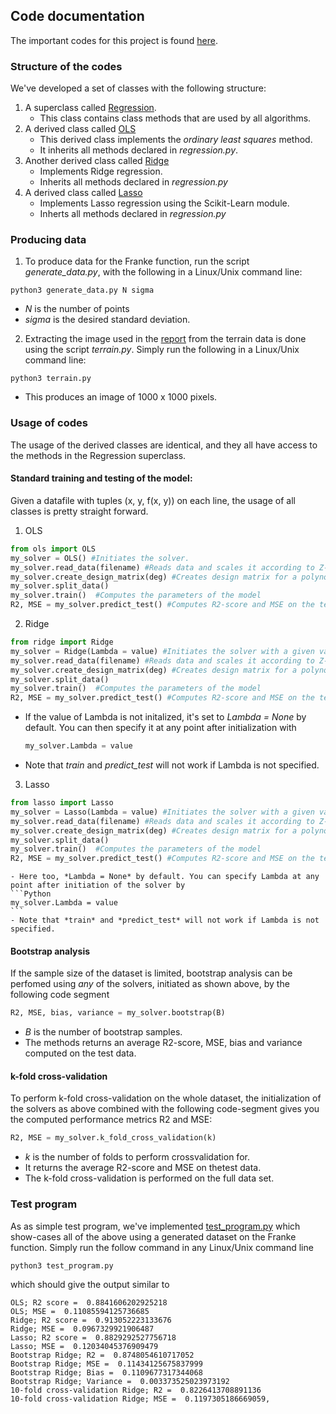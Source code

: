 ## Code documentation

The important codes for this project is found [here](https://github.com/reneaas/fys-stk4155/tree/master/project1/codes).
### Structure of the codes

We've developed a set of classes with the following structure:

1. A superclass called [Regression](https://github.com/reneaas/fys-stk4155/blob/master/project1/codes/regression.py).
    - This class contains class methods that are used by all algorithms.
2. A derived class called [OLS](https://github.com/reneaas/fys-stk4155/blob/master/project1/codes/ols.py)
    - This derived class implements the *ordinary least squares* method.
    - It inherits all methods declared in *regression.py*.
3. Another derived class called [Ridge](https://github.com/reneaas/fys-stk4155/blob/master/project1/codes/ridge.py)
    - Implements Ridge regression.
    - Inherits all methods declared in *regression.py*
4. A derived class called [Lasso](https://github.com/reneaas/fys-stk4155/blob/master/project1/codes/lasso.py)
    - Implements Lasso regression using the Scikit-Learn module.
    - Inherts all methods declared in *regression.py*

### Producing data

1. To produce data for the Franke function, run the script *generate_data.py*, with the following in a Linux/Unix command line:

```terminal
python3 generate_data.py N sigma
```
  - *N* is the number of points
  - *sigma* is the desired standard deviation.

2. Extracting the image used in the [report](https://github.com/reneaas/fys-stk4155/blob/master/project1/report/Project_1___Linear_Regression.pdf) from the terrain data is done using the script *terrain.py*. Simply run the following in a Linux/Unix command line:

```terminal
python3 terrain.py
```

  - This produces an image of 1000 x 1000 pixels.


### Usage of codes

The usage of the derived classes are identical, and they all have access to the methods in the Regression superclass.

#### Standard training and testing of the model:

Given a datafile with tuples (x, y, f(x, y)) on each line, the usage of all classes is pretty straight forward.

1. OLS
  ```Python
  from ols import OLS
  my_solver = OLS() #Initiates the solver.
  my_solver.read_data(filename) #Reads data and scales it according to Z-score
  my_solver.create_design_matrix(deg) #Creates design matrix for a polynomial of degree deg
  my_solver.split_data()
  my_solver.train()  #Computes the parameters of the model
  R2, MSE = my_solver.predict_test() #Computes R2-score and MSE on the test data.
  ```

2. Ridge
```Python
from ridge import Ridge
my_solver = Ridge(Lambda = value) #Initiates the solver with a given value for the regularization parameter.
my_solver.read_data(filename) #Reads data and scales it according to Z-score
my_solver.create_design_matrix(deg) #Creates design matrix for a polynomial of degree deg
my_solver.split_data()
my_solver.train()  #Computes the parameters of the model
R2, MSE = my_solver.predict_test() #Computes R2-score and MSE on the test data.
```
  - If the value of Lambda is not initalized, it's set to *Lambda = None* by default. You can then specify it at any point after initialization with

    ```Python
    my_solver.Lambda = value
    ```
  - Note that *train* and *predict_test* will not work if Lambda is not specified.
3. Lasso
```Python
from lasso import Lasso
my_solver = Lasso(Lambda = value) #Initiates the solver with a given value for the regularization parameter.
my_solver.read_data(filename) #Reads data and scales it according to Z-score
my_solver.create_design_matrix(deg) #Creates design matrix for a polynomial of degree deg
my_solver.split_data()
my_solver.train()  #Computes the parameters of the model
R2, MSE = my_solver.predict_test() #Computes R2-score and MSE on the test data.
```
    - Here too, *Lambda = None* by default. You can specify Lambda at any point after initiation of the solver by
    ```Python
    my_solver.Lambda = value
    ```
    - Note that *train* and *predict_test* will not work if Lambda is not specified.


#### Bootstrap analysis
If the sample size of the dataset is limited, bootstrap analysis can be perfomed using *any* of the solvers, initiated as shown above, by the following code segment

```Python
R2, MSE, bias, variance = my_solver.bootstrap(B)
```

  - *B* is the number of bootstrap samples.
  - The methods returns an average R2-score, MSE, bias and variance computed on the test data.

#### k-fold cross-validation
To perform k-fold cross-validation on the whole dataset, the initialization of the solvers as above combined with the following code-segment gives you the computed performance metrics R2 and MSE:

```Python
R2, MSE = my_solver.k_fold_cross_validation(k)
```
  - *k* is the number of folds to perform crossvalidation for.
  - It returns the average R2-score and MSE on thetest data.
  - The k-fold cross-validation is performed on the full data set.

### Test program

As as simple test program, we've implemented [test_program.py](https://github.com/reneaas/fys-stk4155/blob/master/project1/codes/test_program.py) which show-cases all of the above using a generated dataset on the Franke function. Simply run the follow command in any Linux/Unix command line

```terminal
python3 test_program.py
```

which should give the output similar to

```terminal
OLS; R2 score =  0.8841606202925218
OLS; MSE =  0.11085594125736685
Ridge; R2 score =  0.913052223133676
Ridge; MSE =  0.0967329921906487
Lasso; R2 score =  0.8829292527756718
Lasso; MSE =  0.12034045376909479
Bootstrap Ridge; R2 =  0.8748054610717052
Bootstrap Ridge; MSE =  0.11434125675837999
Bootstrap Ridge; Bias =  0.1109677317344068
Bootstrap Ridge; Variance =  0.003373525023973192
10-fold cross-validation Ridge; R2 =  0.8226413708891136
10-fold cross-validation Ridge; MSE =  0.1197305186669059,
```
